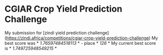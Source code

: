 # CGIAR Crop Yield Prediction Challenge
My submission for [zindi yield prediction challenge] (https://zindi.africa/competitions/cgiar-crop-yield-prediction-challenge)
My best score was * *1.76597484518113* * - place * *126* *
My current best score is  * *1.749725948549215* * 
